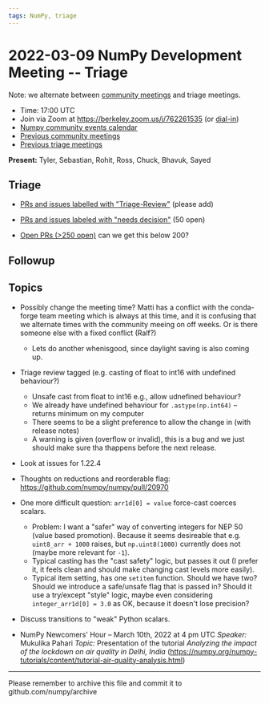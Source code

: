```yaml
---
tags: NumPy, triage
---
```


# 2022-03-09 NumPy Development Meeting -- Triage

Note: we alternate between [community meetings](https://hackmd.io/76o-IxCjQX2mOXO_wwkcpg) and triage meetings.
- Time: 17:00 UTC
- Join via Zoom at https://berkeley.zoom.us/j/762261535 (or [dial-in](https://berkeley.zoom.us/u/aC3ENhycM))
- [Numpy community events calendar](https://calendar.google.com/calendar/r?cid=YmVya2VsZXkuZWR1X2lla2dwaWdtMjMyamJobGRzZmIyYzJqODFjQGdyb3VwLmNhbGVuZGFyLmdvb2dsZS5jb20)
- [Previous community meetings](https://github.com/numpy/archive/tree/master/status_meetings)
- [Previous triage meetings](https://github.com/numpy/archive/tree/master/triage_meetings)


**Present:** Tyler, Sebastian, Rohit, Ross, Chuck, Bhavuk, Sayed


## Triage

* [PRs and issues labelled with "Triage-Review"](https://github.com/numpy/numpy/labels/Triage-review) (please add)
* [PRs and issues labeled with "needs decision"](https://github.com/numpy/numpy/labels/54%20-%20Needs%20decision) (50 open)

* [Open PRs (>250 open)](https://github.com/numpy/numpy/pulls) can we get this below 200?


## Followup




## Topics

* Possibly change the meeting time? Matti has a conflict with the conda-forge team meeting which is always at this time, and it is confusing that we alternate times with the community meeing on off weeks. Or is there someone else with a fixed conflict (Ralf?)
  * Lets do another whenisgood, since daylight saving is also coming up.

* Triage review tagged (e.g. casting of float to int16 with undefined behaviour?)
  - Unsafe cast from float to int16 e.g., allow udnefined behaviour?
  - We already have undefined behaviour for `.astype(np.int64)` – returns minimum on my computer
  - There seems to be a slight preference to allow the change in (with release notes)
  - A warning is given (overflow or invalid), this is a bug and we just should make sure tha thappens before the next release.

* Look at issues for 1.22.4

* Thoughts on reductions and reorderable flag: https://github.com/numpy/numpy/pull/20970

* One more difficult question: `arr1d[0] = value` force-cast coerces scalars.
  * Problem: I want a "safer" way of converting integers for NEP 50 (value based promotion).  Because it seems desireable that e.g. `uint8_arr + 1000` raises, but `np.uint8(1000)` currently does not (maybe more relevant for `-1`).
  * Typical casting has the "cast safety" logic, but passes it out (I prefer it, it feels clean and should make changing cast levels more easily).
  * Typical item setting, has one `setitem` function.  Should we have two?  Should we introduce a safe/unsafe flag that is passed in?  Should it use a try/except "style" logic, maybe even considering `integer_arr1d[0] = 3.0` as OK, because it doesn't lose precision?

* Discuss transitions to "weak" Python scalars.

* NumPy Newcomers' Hour – March 10th, 2022 at 4 pm UTC
*Speaker:* Mukulika Pahari
*Topic:*  Presentation of the tutorial <i>Analyzing the impact of the lockdown on air quality in Delhi, India</i> (https://numpy.org/numpy-tutorials/content/tutorial-air-quality-analysis.html)


---

Please remember to archive this file and commit it to github.com/numpy/archive